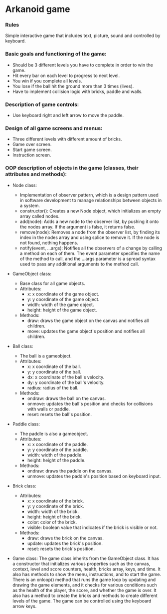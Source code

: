 # Arkanoid game

### Rules
Simple interactive game that includes text, picture, sound and controlled by keyboard. 

### Basic goals and functioning of the game:
- Should be 3 different levels you have to complete in order to win the game. 
- Hit every bar on each level to progress to next level. 
- You win if you complete all levels.
- You lose if the ball hit the ground more than 3 times (lives). 
- Have to implement collision logic with bricks, paddle and walls.

### Description of game controls:
- Use keyboard right and left arrow to move the paddle. 

### Design of all game screens and menus:
- Three different levels with different amount of bricks.
- Game over screen.
- Start game screen.
- Instruction screen.

### OOP description of objects in the game (classes, their attributes and methods):
- Node class: 
    - Implementation of observer pattern, which is a design pattern used in software development 
      to manage relationships between objects in a system. 
    - constructor(): Creates a new Node object, which initializes an empty array called nodes.
    - add(node): Adds a new node to the observer list, by pushing it onto the nodes array. If the argument is false, it returns false.
    - remove(node): Removes a node from the observer list, by finding its index in the nodes array and using splice to remove it. If the node is not found, nothing happens.
    - notify(event, ...args): Notifies all the observers of a change by calling a method on each of them. The event parameter specifies the name of the method to call, and the ...args parameter is a spread syntax used to pass any additional arguments to the method call.

- GameObject class:
    - Base class for all game objects.
    - Attributes:
        - x: x coordinate of the game object.
        - y: y coordinate of the game object.
        - width: width of the game object.
        - height: height of the game object.
    - Methods:
        - draw: draws the game object on the canvas and notifies all children.
        - move: updates the game object's position and notifies all children.

- Ball class:
    - The ball is a gameobject.
    - Attributes:
        - x: x coordinate of the ball.
        - y: y coordinate of the ball.
        - dx: x coordinate of the ball's velocity.
        - dy: y coordinate of the ball's velocity.
        - radius: radius of the ball.
    - Methods:
        - ondraw: draws the ball on the canvas.
        - onmove: updates the ball's position and checks for collisions with walls or paddle.
        - reset: resets the ball's position.

- Paddle class:
    - The paddle is also a gameobject.
    - Attributes:
        - x: x coordinate of the paddle.
        - y: y coordinate of the paddle.
        - width: width of the paddle.
        - height: height of the paddle.
    - Methods:
        - ondraw: draws the paddle on the canvas.
        - unmove: updates the paddle's position based on keyboard input.

- Brick class:
    - Attributes:
        - x: x coordinate of the brick.
        - y: y coordinate of the brick.
        - width: width of the brick.
        - height: height of the brick.
        - color: color of the brick.
        - visible: boolean value that indicates if the brick is visible or not.
    - Methods:
        - draw: draws the brick on the canvas.
        - update: updates the brick's position.
        - reset: resets the brick's position.
- Game class:
The game class inherits from the GameObject class. It has a constructor that initializes various properties such as the canvas, context, level and score counters, health, bricks array, keys, and time. It also has methods to show the menu, instructions, and to start the game. There is an onloop() method that runs the game loop by updating and drawing the game elements, and it checks for various conditions such as the health of the player, the score, and whether the game is over. It also has a method to create the bricks and methods to create different levels of the game. The game can be controlled using the keyboard arrow keys.







